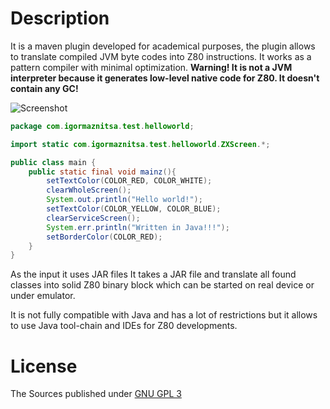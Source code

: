 Description
============
It is a maven plugin developed for academical purposes, the plugin allows to translate compiled JVM byte codes into Z80 instructions. It works as a pattern compiler with minimal optimization. **Warning! It is not a JVM interpreter because it generates low-level native code for Z80. It doesn't contain any GC!**

![Screenshot](http://www.igormaznitsa.com/projects/j2z80/j2z80scr1.jpg)
```Java
package com.igormaznitsa.test.helloworld;

import static com.igormaznitsa.test.helloworld.ZXScreen.*;

public class main {
    public static final void mainz(){
        setTextColor(COLOR_RED, COLOR_WHITE);
        clearWholeScreen();
        System.out.println("Hello world!");
        setTextColor(COLOR_YELLOW, COLOR_BLUE);
        clearServiceScreen();
        System.err.println("Written in Java!!!");
        setBorderColor(COLOR_RED);
    }
}
```

As the input it uses JAR files  It takes a JAR file and translate all found classes into solid Z80 binary block which can be started on real device or under emulator. 

It is not fully compatible with Java and has a lot of restrictions but it allows to use Java tool-chain and IDEs for Z80 developments.

License
========
The Sources published under [GNU GPL 3](http://www.gnu.org/copyleft/gpl.html)
